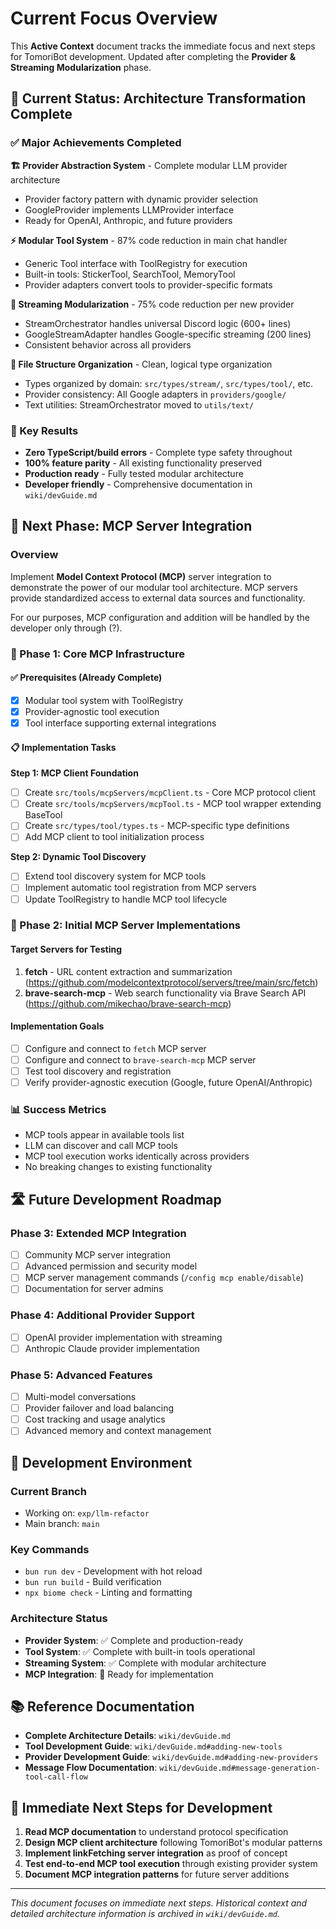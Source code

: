 # Current Focus Overview

This **Active Context** document tracks the immediate focus and next steps for TomoriBot development. Updated after completing the **Provider & Streaming Modularization** phase.

## 🎯 Current Status: Architecture Transformation Complete

### ✅ Major Achievements Completed

**🏗️ Provider Abstraction System** - Complete modular LLM provider architecture
- Provider factory pattern with dynamic provider selection  
- GoogleProvider implements LLMProvider interface
- Ready for OpenAI, Anthropic, and future providers

**⚡ Modular Tool System** - 87% code reduction in main chat handler
- Generic Tool interface with ToolRegistry for execution
- Built-in tools: StickerTool, SearchTool, MemoryTool
- Provider adapters convert tools to provider-specific formats

**🌊 Streaming Modularization** - 75% code reduction per new provider
- StreamOrchestrator handles universal Discord logic (600+ lines)  
- GoogleStreamAdapter handles Google-specific streaming (200 lines)
- Consistent behavior across all providers

**📁 File Structure Organization** - Clean, logical type organization
- Types organized by domain: `src/types/stream/`, `src/types/tool/`, etc.
- Provider consistency: All Google adapters in `providers/google/`
- Text utilities: StreamOrchestrator moved to `utils/text/`

### 🎉 Key Results
- **Zero TypeScript/build errors** - Complete type safety throughout
- **100% feature parity** - All existing functionality preserved
- **Production ready** - Fully tested modular architecture
- **Developer friendly** - Comprehensive documentation in `wiki/devGuide.md`

## 🎯 Next Phase: MCP Server Integration

### Overview
Implement **Model Context Protocol (MCP)** server integration to demonstrate the power of our modular tool architecture. MCP servers provide standardized access to external data sources and functionality.

For our purposes, MCP configuration and addition will be handled by the developer only through (?).

### 🚧 Phase 1: Core MCP Infrastructure

#### ✅ Prerequisites (Already Complete)
- [x] Modular tool system with ToolRegistry
- [x] Provider-agnostic tool execution
- [x] Tool interface supporting external integrations

#### 📋 Implementation Tasks

**Step 1: MCP Client Foundation**
- [ ] Create `src/tools/mcpServers/mcpClient.ts` - Core MCP protocol client
- [ ] Create `src/tools/mcpServers/mcpTool.ts` - MCP tool wrapper extending BaseTool
- [ ] Create `src/types/tool/types.ts` - MCP-specific type definitions
- [ ] Add MCP client to tool initialization process

**Step 2: Dynamic Tool Discovery**
- [ ] Extend tool discovery system for MCP tools
- [ ] Implement automatic tool registration from MCP servers
- [ ] Update ToolRegistry to handle MCP tool lifecycle

### 🎯 Phase 2: Initial MCP Server Implementations

#### Target Servers for Testing
1. **fetch** - URL content extraction and summarization (https://github.com/modelcontextprotocol/servers/tree/main/src/fetch)
2. **brave-search-mcp** - Web search functionality via Brave Search API (https://github.com/mikechao/brave-search-mcp)

#### Implementation Goals
- [ ] Configure and connect to `fetch` MCP server
- [ ] Configure and connect to `brave-search-mcp` MCP server  
- [ ] Test tool discovery and registration
- [ ] Verify provider-agnostic execution (Google, future OpenAI/Anthropic)

### 📊 Success Metrics
- MCP tools appear in available tools list
- LLM can discover and call MCP tools
- MCP tool execution works identically across providers
- No breaking changes to existing functionality

## 🛣️ Future Development Roadmap

### Phase 3: Extended MCP Integration
- [ ] Community MCP server integration
- [ ] Advanced permission and security model
- [ ] MCP server management commands (`/config mcp enable/disable`)
- [ ] Documentation for server admins

### Phase 4: Additional Provider Support  
- [ ] OpenAI provider implementation with streaming
- [ ] Anthropic Claude provider implementation

### Phase 5: Advanced Features
- [ ] Multi-model conversations
- [ ] Provider failover and load balancing
- [ ] Cost tracking and usage analytics
- [ ] Advanced memory and context management

## 🔧 Development Environment

### Current Branch
- Working on: `exp/llm-refactor` 
- Main branch: `main`

### Key Commands
- `bun run dev` - Development with hot reload
- `bun run build` - Build verification
- `npx biome check` - Linting and formatting

### Architecture Status
- **Provider System**: ✅ Complete and production-ready
- **Tool System**: ✅ Complete with built-in tools operational  
- **Streaming System**: ✅ Complete with modular architecture
- **MCP Integration**: 🚧 Ready for implementation

## 📚 Reference Documentation

- **Complete Architecture Details**: `wiki/devGuide.md`
- **Tool Development Guide**: `wiki/devGuide.md#adding-new-tools`
- **Provider Development Guide**: `wiki/devGuide.md#adding-new-providers`  
- **Message Flow Documentation**: `wiki/devGuide.md#message-generation-tool-call-flow`

## 🎯 Immediate Next Steps for Development

1. **Read MCP documentation** to understand protocol specification
2. **Design MCP client architecture** following TomoriBot's modular patterns
3. **Implement linkFetching server integration** as proof of concept
4. **Test end-to-end MCP tool execution** through existing provider system
5. **Document MCP integration patterns** for future server additions

---

*This document focuses on immediate next steps. Historical context and detailed architecture information is archived in `wiki/devGuide.md`.*